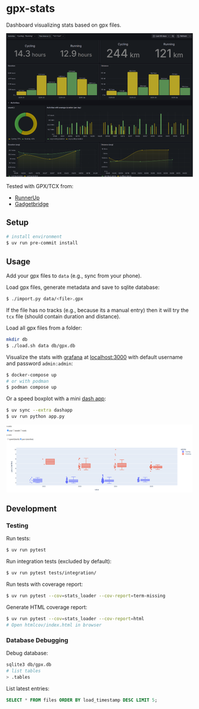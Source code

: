 gpx-stats
=========

Dashboard visualizing stats based on gpx files.

![Screenshot of the grafana dashboard](./docs/grafana.png)

Tested with GPX/TCX from:
* [RunnerUp](https://github.com/jonasoreland/runnerup)
* [Gadgetbridge](https://gadgetbridge.org/)

## Setup

```bash
# install environment
$ uv run pre-commit install
```


## Usage

Add your gpx files to `data` (e.g., sync from your phone).

Load gpx files, generate metadata and save to sqlite database:
```bash
$ ./import.py data/<file>.gpx
```
If the file has no tracks (e.g., because its a manual entry)
then it will try the `tcx` file (should contain duration and distance).

Load all gpx files from a folder:
```bash
mkdir db
$ ./load.sh data db/gpx.db
```

Visualize the stats with
[grafana](https://grafana.com/docs/grafana/latest/)
at [localhost:3000](http://localhost:3000)
with default username and password `admin:admin`:
```bash
$ docker-compose up
# or with podman
$ podman compose up
```

Or a speed boxplot with a mini [dash app](http://localhost:8050):
```bash
$ uv sync --extra dashapp
$ uv run python app.py
```
![Screenshot of the dashapp (= speed boxplot)](./docs/dashapp.png)

## Development

### Testing

Run tests:
```bash
$ uv run pytest
```

Run integration tests (excluded by default):
```bash
$ uv run pytest tests/integration/
```

Run tests with coverage report:
```bash
$ uv run pytest --cov=stats_loader --cov-report=term-missing
```

Generate HTML coverage report:
```bash
$ uv run pytest --cov=stats_loader --cov-report=html
# Open htmlcov/index.html in browser
```

### Database Debugging

Debug database:
```bash
sqlite3 db/gpx.db
# list tables
> .tables
```

List latest entries:
```sql
SELECT * FROM files ORDER BY load_timestamp DESC LIMIT 5;
```
